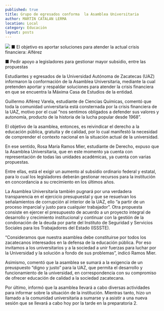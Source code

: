 ```yaml
---
published: true
title: Grupo de egresados conforma  la Asamblea Universitaria
author: MARTIN CATALAN LERMA
location: Local
category: Educación
layout: posts
---
```


![](http://i.imgur.com/fMHlvb2m.jpg)
■ El objetivo es aportar soluciones para atender la actual crisis financiera: Alférez

■ Pedir apoyo a legisladores para gestionar mayor subsidio, entre las propuestas

Estudiantes y egresados de la Universidad Autónoma de Zacatecas (UAZ) informaron la conformación de la Asamblea Universitaria, mediante la cual pretenden aportar y respaldar soluciones para atender la crisis financiera en que se encuentra la Máxima Casa de Estudios de la entidad.

Guillermo Alférez Varela, estudiante de Ciencias Químicas, comentó que toda la comunidad universitaria está consternada por la crisis financiera de la UAZ, motivo por el cual “nos sentimos obligados a defender sus valores y autonomía, producto de la historia de la lucha popular desde 1968”.

El objetivo de la asamblea, entonces, es reivindicar el derecho a la educación pública, gratuita y de calidad, por lo cual manifestó la necesidad de comprender el contexto nacional en la situación actual de la universidad.

En ese sentido, Rosa María Ramos Mier, estudiante de Derecho, expuso que la Asamblea Universitaria, que en este momento ya cuenta con representación de todas las unidades académicas, ya cuenta con varias propuestas.

Entre ellas, está el exigir un aumento al subsidio ordinario federal y estatal, para lo cual los legisladores deberán gestionar recursos para la institución en concordancia a su crecimiento en los últimos años.

La Asamblea Universitaria también pugnará por una verdadera transparencia en el ejercicio presupuestal y que se resuelvan los señalamientos de corrupción al interior de la UAZ, ello “a partir de un proceso imparcial y justo para cualquier trabajador”.
Otra propuesta consiste en ejercer el presupuesto de acuerdo a un proyecto integral de desarrollo y crecimiento institucional y continuar con la gestión de la condonación de la deuda por parte del Instituto de Seguridad y Servicios Sociales para los Trabajadores del Estado (ISSSTE).

“Consideramos que nuestra asamblea debe constituirse por todos los zacatecanos interesados en la defensa de la educación pública. Por eso invitamos a los universitarios y a la sociedad a unir fuerzas para luchar por la Universidad y la solución a fondo de sus problemas”, indicó Ramos Mier.

Asimismo, comentó que la asamblea se sumará a la exigencia de un preuspuesto “digno y justo” para la UAZ, que permita el desarrollo y funcionamiento de la universidad, en correspondencia con su compromiso de ofrecer educación de calidad a la sociedad zacatecana.

Por último, informó que la asamblea llevará a cabo diversas actividades para informar sobre la situación de la institución. Mientras tanto, hizo un llamado a la comunidad universitaria a sumarse y a asistir a una nueva sesión que se llevará a cabo hoy por la tarde en la preparatoria 2.
